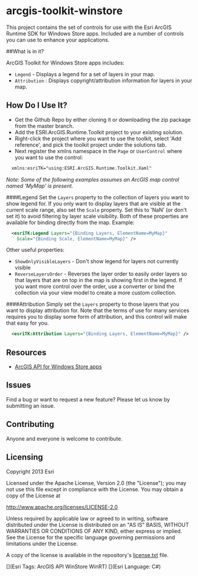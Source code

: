 # arcgis-toolkit-winstore

This project contains the set of controls for use with the Esri ArcGIS Runtime SDK for Windows Store apps.
Included are a number of controls you can use to enhance your applications. 


##What is in it?

ArcGIS Toolkit for Windows Store apps includes:

* `Legend` -  Displays a legend for a set of layers in your map.
* `Attribution` : Displays copyright/attribution information for layers in your map.

## How Do I Use It?
* Get the Github Repo by either cloning it or downloading the zip package from the master branch.
* Add the ESRI.ArcGIS.Runtime.Toolkit project to your existing solution.
* Right-click the project where you want to use the toolkit, select 'Add reference', and pick the toolkit project under the solutions tab.
* Next register the xmlns namespace in the `Page` or `UserControl` where you want to use the control:

```xml
  xmlns:esriTK="using:ESRI.ArcGIS.Runtime.Toolkit.Xaml" 
```

<i>Note: Some of the following examples assumes an ArcGIS map control named 'MyMap' is present.</i>

####Legend
Set the `Layers` property to the collection of layers you want to show legend for.
If you only want to display layers that are visible at the current scale range, also set the `Scale` property. Set this to 'NaN' (or don't set it) to avoid filtering by layer scale visibility.
Both of these properties are available for binding directly from the map. Example:
```xml
  <esriTK:Legend Layers="{Binding Layers, ElementName=MyMap}" 
    Scale="{Binding Scale, ElementName=MyMap}" />
```
Other useful properties:
* `ShowOnlyVisibleLayers` - Don't show legend for layers not currently visible
* `ReverseLayersOrder` - Reverses the layer order to easily order layers so that layers that are on top in the map is showing first in the legend. If you want more control over the order, use a converter or bind the collection via your view model to create a more custom collection.

####Attribution
Simply set the `Layers` property to those layers that you want to display attribution for. Note that the terms of use for many services requires you to display some form of attribution, and this control will make that easy for you.
```xml
  <esriTK:Attribution Layers="{Binding Layers, ElementName=MyMap}" />
```

## Resources

* [ArcGIS API for Windows Store apps](http://developers.arcgis.com/windows-store/)

## Issues

Find a bug or want to request a new feature?  Please let us know by submitting an issue.

## Contributing

Anyone and everyone is welcome to contribute. 

## Licensing
Copyright 2013 Esri

Licensed under the Apache License, Version 2.0 (the "License");
you may not use this file except in compliance with the License.
You may obtain a copy of the License at

   http://www.apache.org/licenses/LICENSE-2.0

Unless required by applicable law or agreed to in writing, software
distributed under the License is distributed on an "AS IS" BASIS,
WITHOUT WARRANTIES OR CONDITIONS OF ANY KIND, either express or implied.
See the License for the specific language governing permissions and
limitations under the License.

A copy of the license is available in the repository's [license.txt]( https://raw.github.com/Esri/arcgis-toolkit-winstore/master/license.txt) file.

[](Esri Tags: ArcGIS API WinStore WinRT)
[](Esri Language: C#)



